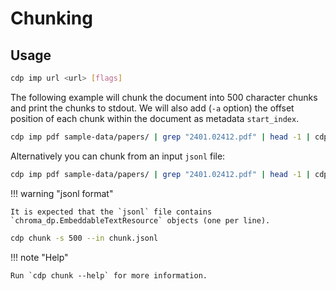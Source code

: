 # Chunking

## Usage

```bash
cdp imp url <url> [flags]
```

The following example will chunk the document into 500 character chunks and print the chunks to stdout. We will also add (`-a`
option) the offset position of each chunk within the document as metadata `start_index`.

```bash
cdp imp pdf sample-data/papers/ | grep "2401.02412.pdf" | head -1 | cdp chunk -s 500 -a
```

Alternatively you can chunk from an input `jsonl` file:

```bash
cdp imp pdf sample-data/papers/ | grep "2401.02412.pdf" | head -1 | cdp chunk -s 500 > chunk.jsonl
```

!!! warning "jsonl format"

    It is expected that the `jsonl` file contains `chroma_dp.EmbeddableTextResource` objects (one per line).

```bash
cdp chunk -s 500 --in chunk.jsonl
```

!!! note "Help"

    Run `cdp chunk --help` for more information.
